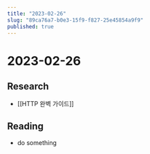 ```yaml
---
title: "2023-02-26"
slug: "89ca76a7-b0e3-15f9-f827-25e45854a9f9"
published: true
---
```


# 2023-02-26

## Research

- [[HTTP 완벽 가이드]]


## Reading

- do something
